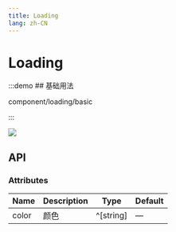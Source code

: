 ```yaml
---
title: Loading
lang: zh-CN
---
```


# Loading

:::demo ## 基础用法

component/loading/basic

:::

<img src="/component/loading/loading_component.gif" />

## API

### Attributes

| Name                 | Description       | Type       | Default |
| -------------------- | ----------------- | -----------| ------- |
| color                | 颜色               | ^[string]  | —       |
